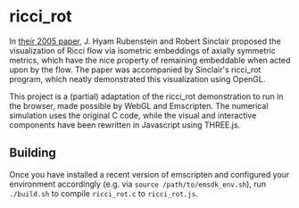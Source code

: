 # ricci_rot
In [their 2005 paper](https://projecteuclid.org/euclid.em/1128371754), J. Hyam Rubenstein and Robert Sinclair proposed the visualization of Ricci flow via isometric embeddings of axially symmetric metrics, which have the nice property of remaining embeddable when acted upon by the flow. The paper was accompanied by Sinclair's ricci_rot program, which neatly demonstrated this visualization using OpenGL.

This project is a (partial) adaptation of the ricci_rot demonstration to run in the browser, made possible by WebGL and Emscripten. The numerical simulation uses the original C code, while the visual and interactive components have been rewritten in Javascript using THREE.js.

## Building
Once you have installed a recent version of emscripten and configured your environment accordingly (e.g. via `source /path/to/emsdk_env.sh`), run `./build.sh` to compile `ricci_rot.c` to `ricci_rot.js`.
